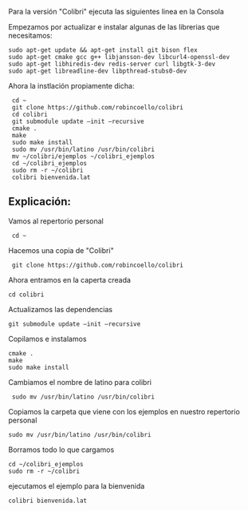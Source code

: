Para la versión "Colibri" ejecuta las siguientes linea en la Consola

Empezamos por actualizar e instalar algunas de las librerias que necesitamos:

```
sudo apt-get update && apt-get install git bison flex 
sudo apt-get cmake gcc g++ libjansson-dev libcurl4-openssl-dev 
sudo apt-get libhiredis-dev redis-server curl libgtk-3-dev 
sudo apt-get libreadline-dev libpthread-stubs0-dev
```

Ahora la instlación propiamente dicha:

```
 cd ~
 git clone https://github.com/robincoello/colibri
 cd colibri
 git submodule update –init –recursive
 cmake .
 make
 sudo make install
 sudo mv /usr/bin/latino /usr/bin/colibri
 mv ~/colibri/ejemplos ~/colibri_ejemplos
 cd ~/colibri_ejemplos
 sudo rm -r ~/colibri
 colibri bienvenida.lat
```

## Explicación:

Vamos al repertorio personal

```
 cd ~
```

Hacemos una copia de "Colibri"

```
 git clone https://github.com/robincoello/colibri
```

Ahora entramos en la caperta creada

```
cd colibri
```

Actualizamos las dependencias

```
git submodule update –init –recursive
```

Copilamos  e instalamos

```
cmake .
make
sudo make install
```

Cambiamos el nombre de latino para colibri

```
 sudo mv /usr/bin/latino /usr/bin/colibri
```

Copiamos la carpeta que viene con los ejemplos en nuestro repertorio personal

```
sudo mv /usr/bin/latino /usr/bin/colibri
```

Borramos todo lo que cargamos

```
cd ~/colibri_ejemplos
sudo rm -r ~/colibri
```

ejecutamos el ejemplo para la bienvenida

```
colibri bienvenida.lat
```



